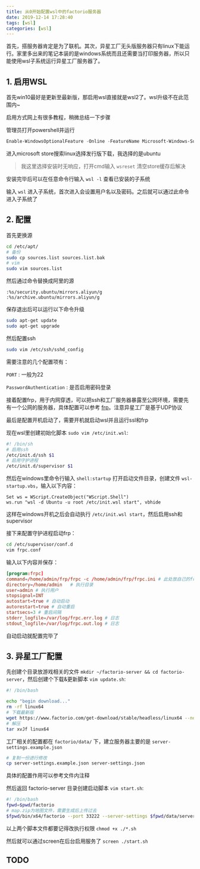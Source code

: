 ```yaml
---
title: 从0开始配置wsl中的factorio服务器
date: 2019-12-14 17:28:40
tags: [wsl]
categories: [wsl]
---
```


首先，搭服务器肯定是为了联机。其次，异星工厂无头版服务器只有linux下能运行。家里多出来的笔记本装的是windows系统而且还需要当打印服务器，所以只能使用wsl子系统运行异星工厂服务器了。

<!--more-->

## 1. 启用WSL

首先win10最好是更新至最新版，那启用wsl直接就是wsl2了。wsl升级不在此范围内~

启用方式网上有很多教程，稍微总结一下步骤

管理员打开powershell并运行
``` powershell
Enable-WindowsOptionalFeature -Online -FeatureName Microsoft-Windows-Subsystem-Linux
```

进入microsoft store搜索linux选择发行版下载，我选择的是ubuntu

> 我这里选择安装时无响应，打开cmd输入 `wsreset` 清空store缓存后解决

安装完毕后可以在任意命令行输入 `wsl -l` 查看已安装的子系统

输入 `wsl` 进入子系统，首次进入会设置用户名以及密码。之后就可以通过此命令进入子系统了

## 2. 配置

首先更换源
``` bash
cd /etc/apt/
# 备份
sudo cp sources.list sources.list.bak
# vim
sudo vim sources.list
```
然后通过命令替换成阿里的源
``` vim
:%s/security.ubuntu/mirrors.aliyun/g
:%s/archive.ubuntu/mirrors.aliyun/g
```
保存退出后可以运行以下命令升级
``` bash
sudo apt-get update
sudo apt-get upgrade
```

然后配置ssh
``` bash
sudo vim /etc/ssh/sshd_config
```
需要注意的几个配置项有：

`PORT` : 一般为22

`PasswordAuthentication` : 是否启用密码登录

接着配置frp，用于内网穿透，可以把ssh和工厂服务器暴露至公网环境，需要先有一个公网的服务器，具体配置可以参考 [frp](https://github.com/fatedier/frp)。注意异星工厂是基于UDP协议

最后是配置开机启动了，需要开机就启动wsl并且运行ssl和frp

现在wsl里创建初始化脚本 `sudo vim /etc/init.wsl`:
``` bash
#! /bin/sh
# 启用ssh
/etc/init.d/ssh $1
# 启用守护进程
/etc/init.d/supervisor $1
```

然后在windows里命令行输入 `shell:startup` 打开启动文件目录，创建文件 `wsl-startup.vbs`，输入以下内容：
``` vbs
Set ws = WScript.CreateObject("WScript.Shell")
ws.run "wsl -d Ubuntu -u root /etc/init.wsl start", vbhide
```
这样在windows开机之后会自动执行 `/etc/init.wsl start`，然后启用ssh和supervisor

接下来配置守护进程启动frp：
``` bash
cd /etc/supervisor/conf.d
vim frpc.conf
```
输入以下内容并保存：
``` conf
[program:frpc]
command=/home/admin/frp/frpc -c /home/admin/frp/frpc.ini # 此处放自己的frp启动命令
directory=/home/admin   # 执行目录
user=admin # 执行用户
stopsignal=INT
autostart=true # 自动启动
autorestart=true # 自动重启
startsecs=3 # 重启间隔
stderr_logfile=/var/log/frpc.err.log # 日志
stdout_logfile=/var/log/frpc.out.log # 日志
```

自动启动就配置完毕了

## 3. 异星工厂配置

先创建个目录放游戏相关的文件 `mkdir ~/factorio-server && cd factorio-server`，然后创建个下载&更新脚本 `vim update.sh`:
``` bash
#! /bin/bash

echo "begin download..."
rm -rf linux64
# 下载最新版
wget https://www.factorio.com/get-download/stable/headless/linux64 --no-check-certificate
# 解压
tar xvJf linux64
```

工厂相关的配置都在 `factorio/data/` 下，建立服务器主要的是 `server-settings.example.json`
``` bash
# 复制一份进行修改
cp server-settings.example.json server-settings.json
```
具体的配置作用可以参考文件内注释

然后返回 factorio-server 目录创建启动脚本 `vim start.sh`:
``` bash
#! /bin/bash
fpwd=$pwd/factorio
# map.zip为地图文件，需要生成后上传过去
$fpwd/bin/x64/factorio --port 33222 --server-settings $fpwd/data/server-settings.json --start-server $fpwd/saves/map.zip
```

以上两个脚本文件都要记得改执行权限 `chmod +x ./*.sh`

然后就可以通过screen在后台启用服务了 `screen ./start.sh`

## TODO